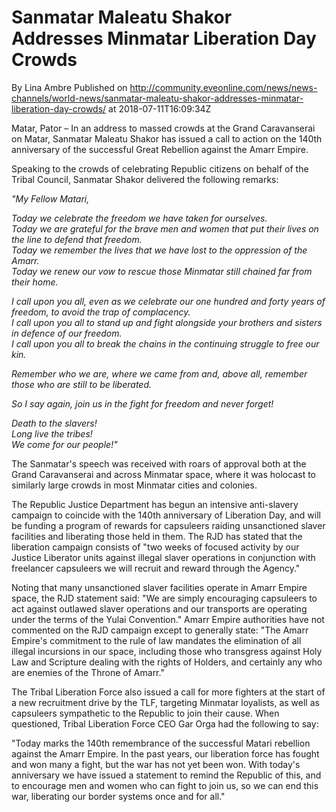 # Sanmatar Maleatu Shakor Addresses Minmatar Liberation Day Crowds
By Lina Ambre
Published on http://community.eveonline.com/news/news-channels/world-news/sanmatar-maleatu-shakor-addresses-minmatar-liberation-day-crowds/ at 2018-07-11T16:09:34Z

Matar, Pator – In an address to massed crowds at the Grand Caravanserai on Matar, Sanmatar Maleatu Shakor has issued a call to action on the 140th anniversary of the successful Great Rebellion against the Amarr Empire.

Speaking to the crowds of celebrating Republic citizens on behalf of the Tribal Council, Sanmatar Shakor delivered the following remarks:

_"My Fellow Matari,_

_Today we celebrate the freedom we have taken for ourselves.  
 Today we are grateful for the brave men and women that put their lives on the line to defend that freedom.  
 Today we remember the lives that we have lost to the oppression of the Amarr.  
 Today we renew our vow to rescue those Minmatar still chained far from their home._

_I call upon you all, even as we celebrate our one hundred and forty years of freedom, to avoid the trap of complacency.  
 I call upon you all to stand up and fight alongside your brothers and sisters in defence of our freedom.  
 I call upon you all to break the chains in the continuing struggle to free our kin._

_Remember who we are, where we came from and, above all, remember those who are still to be liberated._

_So I say again, join us in the fight for freedom and never forget!_

_Death to the slavers!  
 Long live the tribes!  
 We come for our people!"_

The Sanmatar's speech was received with roars of approval both at the Grand Caravanserai and across Minmatar space, where it was holocast to similarly large crowds in most Minmatar cities and colonies.

The Republic Justice Department has begun an intensive anti-slavery campaign to coincide with the 140th anniversary of Liberation Day, and will be funding a program of rewards for capsuleers raiding unsanctioned slaver facilities and liberating those held in them. The RJD has stated that the liberation campaign consists of "two weeks of focused activity by our Justice Liberator units against illegal slaver operations in conjunction with freelancer capsuleers we will recruit and reward through the Agency."

Noting that many unsanctioned slaver facilities operate in Amarr Empire space, the RJD statement said: "We are simply encouraging capsuleers to act against outlawed slaver operations and our transports are operating under the terms of the Yulai Convention." Amarr Empire authorities have not commented on the RJD campaign except to generally state: "The Amarr Empire's commitment to the rule of law mandates the elimination of all illegal incursions in our space, including those who transgress against Holy Law and Scripture dealing with the rights of Holders, and certainly any who are enemies of the Throne of Amarr."

The Tribal Liberation Force also issued a call for more fighters at the start of a new recruitment drive by the TLF, targeting Minmatar loyalists, as well as capsuleers sympathetic to the Republic to join their cause. When questioned, Tribal Liberation Force CEO Gar Orga had the following to say:

"Today marks the 140th remembrance of the successful Matari rebellion against the Amarr Empire. In the past years, our liberation force has fought and won many a fight, but the war has not yet been won. With today's anniversary we have issued a statement to remind the Republic of this, and to encourage men and women who can fight to join us, so we can end this war, liberating our border systems once and for all."

